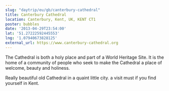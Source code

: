 ```yaml
---
slug: "daytrip/eu/gb/canterbury-cathedral"
title: Canterbury Cathedral
location: Canterbury, Kent, UK, KENT CT1
poster: bubbles
date: '2013-04-29T23:54:00'
lat: '51.27222592445553'
lng: '1.07940673828125'
external_url: https://www.canterbury-cathedral.org
---
```


The Cathedral is both a holy place and part of a World Heritage Site. It is the home of a community of people who seek to make the Cathedral a place of welcome, beauty and holiness.

Really beautiful old Cathedral in a quaint little city. a visit must if you find yourself in Kent.
